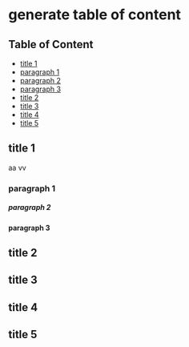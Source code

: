 # generate table of content


## Table of Content
- [title 1](#title-1) 
- [paragraph 1](#paragraph-1) 
- [paragraph 2](#paragraph-2) 
- [paragraph 3](#paragraph-3) 
- [title 2](#title-2) 
- [title 3](#title-3) 
- [title 4](#title-4) 
- [title 5](#title-5) 
 
## title 1

aa
vv

### paragraph 1

##### paragraph 2

#### paragraph 3

## title 2

## title 3

## title 4

## title 5
